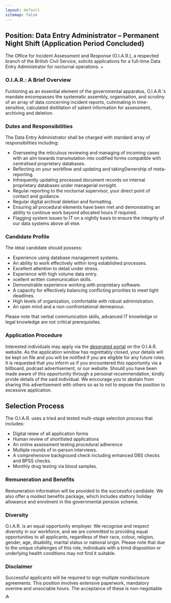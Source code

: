 ```yaml
---
layout: default
sitemap: false
---
```


## Position: Data Entry Administrator – Permanent Night Shift (Application Period Concluded)

The Office for Incident Assessment and Response (O.I.A.R.), a respected branch of the British Civil Service, solicits applications for a full-time Data Entry Administrator for nocturnal operations. +

### O.I.A.R.: A Brief Overview

Funtioning as an essential element of the governmental apparatus, O.I.A.R.'s mandate encompasses the systematic assembly, organisation, and scrutiny of an array of data concerning incident reports, culminating in time-sensitive, calculated distillation of salient information for assessment, archiving and deletion.

### Dutes and Responsibilities

The Data Entry Administrator shall be charged with standard array of responsibilities including:

- Overseeing the mticulous reviewing and managing of incoming cases with an aim towards transmutation into codified forms compatible with centralised proprietary databases.
- Reflecting on your workflow and updating and taking0wnership of meta-reporting.
- Infrequently updating processed document records on internal proprietary databases under managerial ovrsight.
- Regular reporting to the nocturnal supervisor, your direct point of contact and guidance.
- Regular digital archival deletion and formatting.
- Ensuring all procedural elements have been met and demonstating an ability to continue work beyond allocated hours if required.
- Flagging system issues to IT on a nightly basis to ensure the integrity of our data systems above all else.

### Candidate Profile

The ideal candidate should possess:

- Experience using database management systems.
- An ability to work effectively within long established processes.
- Excellent attention to detail under stress.
- Experience with high volume data entry.
- xcellent written communication skills.
- Demonstrable experience working with proprietary software.
- A capacity for effectively balancing conflicting priorities to meet tight deadlines.
- High levels of organization, comfortable with robust administration.
- An open mind and a non-confrontational demeanour.

Please note that verbal communication skills, advanced IT knowledge or legal knowledge are not critical prerequisites.

### Application Procedure

Interested individuals may apply via the [desgnated portal](/portal.html) on the O.I.A.R. website. As the application window has regrettably closed, your details will be kept on file and you will be notified if you are eligible for any future roles. It is requested that you inform us if you encountered this opportunity via a billboard, podcast advertisement, or our website. Should you have been made aware of this opportunity through a personal recommendation, kindly prvide details of the said individual. We encourage you to abstain from sharing this advertisement with others so as to not to expose the position to excessive application.

## Selection Process

The O.I.A.R. uses a tried and tested multi-stage selection process that includes:

- Digital reiew of all application forms
- Human review of shortlisted applications
- An online assessment testing procedural adherence
- Multiple rounds of in-person interviews.
- A comprehensive background check including enhanced DBS checks and BPSS checks.
- Monthly drug testing via blood samples.

### Remuneration and Benefits

Remuneration information will be provided to the successful candidate. We also offer a modest benefits package, which includes stattory holiday allowance and enrolment in the governmental pension scheme.

### Diversity

O.I.A.R. is an equal opportunity employer. We recognise and respect diversity in our workforce, and we are committed to providing equal opportunities to all applicants, regardless of their race, colour, religion, gender, age, disability, marital status or national origin. Please note that due to the unique challenges of this role, individuals with a timid disposition or underlying health conditions may not find it suitable.

### Disclaimer

Successful applicants will be required to sign multiple nondisclosure agreements. This position involves extensive paperwork, mandatory overime and unsociable hours. The acceptance of these is non-negotiable 🜁
